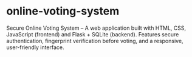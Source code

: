 # online-voting-system
Secure Online Voting System – A web application built with HTML, CSS, JavaScript (frontend) and Flask + SQLite (backend). Features secure authentication, fingerprint verification before voting, and a responsive, user-friendly interface.

